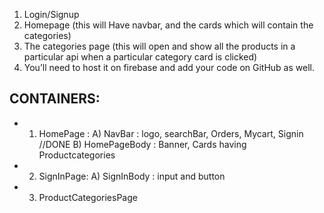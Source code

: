 
1. Login/Signup 
2. Homepage (this will Have navbar, and the cards which will contain the categories)
3. The categories page (this will open and show all the products in a particular api when a particular category card is clicked) 
4. You’ll need to host it on firebase and add your code on GitHub as well. 



## CONTAINERS:
- 1. HomePage : 
       A) NavBar : logo, searchBar, Orders, Mycart, Signin    //DONE
       B) HomePageBody : Banner, Cards having Productcategories

- 2. SignInPage:
       A) SignInBody : input and button

- 3. ProductCategoriesPage